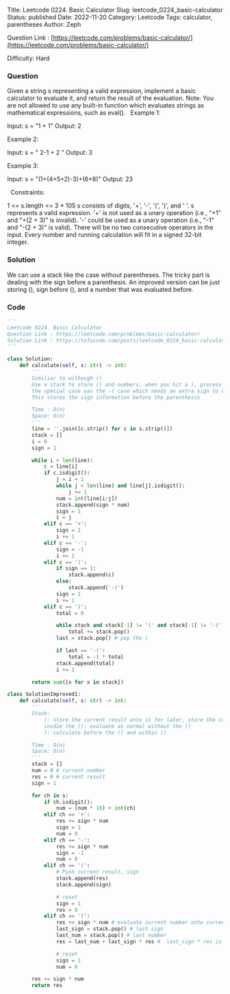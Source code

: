 Title: Leetcode 0224. Basic Calculator
Slug: leetcode_0224_basic-calculator
Status: published
Date: 2022-11-20
Category: Leetcode
Tags: calculator, parentheses
Author: Zeph

Question Link : [https://leetcode.com/problems/basic-calculator/](https://leetcode.com/problems/basic-calculator/)

Difficulty: Hard

### Question
Given a string s representing a valid expression, implement a basic calculator to evaluate it, and return the result of the evaluation.
Note: You are not allowed to use any built-in function which evaluates strings as mathematical expressions, such as eval().
 
Example 1:

Input: s = "1 + 1"
Output: 2

Example 2:

Input: s = " 2-1 + 2 "
Output: 3

Example 3:

Input: s = "(1+(4+5+2)-3)+(6+8)"
Output: 23

 
Constraints:

1 <= s.length <= 3 * 105
s consists of digits, '+', '-', '(', ')', and ' '.
s represents a valid expression.
'+' is not used as a unary operation (i.e., "+1" and "+(2 + 3)" is invalid).
'-' could be used as a unary operation (i.e., "-1" and "-(2 + 3)" is valid).
There will be no two consecutive operators in the input.
Every number and running calculation will fit in a signed 32-bit integer.

### Solution

We can use a stack like the case without parentheses. The tricky part is dealing with the sign before a parenthesis. An improved version can be just storing (), sign before (), and a number that was evaluated before. 


### Code
```python
'''
Leetcode 0224. Basic Calculator
Question Link : https://leetcode.com/problems/basic-calculator/
Solution Link : https://tofucode.com/posts/leetcode_0224_basic-calculator.html
'''

class Solution:
    def calculate(self, s: str) -> int:
        '''
        Similiar to withough ()
        Use a stack to store () and numbers, when you hit a ), process till (
        the special case was the -( case which needs an extra sign to change the processed result
        This stores the sign information before the parenthesis

        Time : O(n)
        Space: O(n)
        '''
        line = ''.join([c.strip() for c in s.strip()])
        stack = []
        i = 0
        sign = 1

        while i < len(line):
            c = line[i]
            if c.isdigit():
                j = i + 1
                while j < len(line) and line[j].isdigit():
                    j += 1
                num = int(line[i:j])
                stack.append(sign * num)
                sign = 1
                i = j
            elif c == '+':
                sign = 1
                i += 1
            elif c == '-':
                sign = -1
                i += 1
            elif c == '(':
                if sign == 1:
                    stack.append(c)
                else:
                    stack.append('-(')
                sign = 1
                i += 1
            elif c == ')':
                total = 0

                while stack and stack[-1] != '(' and stack[-1] != '-(':
                    total += stack.pop()
                last = stack.pop() # pop the (

                if last == '-(':
                    total = -1 * total
                stack.append(total)
                i += 1

        return sum([x for x in stack])

class SolutionImproved1:
    def calculate(self, s: str) -> int:
        '''
        Stack:
            (: store the current result onto it for later, store the curent sign
            insdie the (): evaluate as normal without the ()
            ): calculate before the () and within ()

        Time : O(n)
        Space: O(n)
        '''
        stack = []
        num = 0 # current number
        res = 0 # current result
        sign = 1

        for ch in s:
            if ch.isdigit():
                num = (num * 10) + int(ch)
            elif ch == '+':
                res += sign * num
                sign = 1
                num = 0
            elif ch == '-':
                res += sign * num
                sign = -1
                num = 0
            elif ch == '(':
                # Push current result, sign
                stack.append(res)
                stack.append(sign)

                # reset
                sign = 1
                res = 0
            elif ch == ')':
                res += sign * num # evaluate current number onto current result
                last_sign = stack.pop() # last sign
                last_num = stack.pop() # last number
                res = last_num + last_sign * res #  last_sign * res is the current res with the sign before

                # reset
                sign = 1
                num = 0

        res += sign * num
        return res
```

